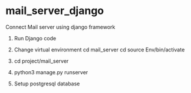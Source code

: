 # mail_server_django
Connect Mail server using django framework

1. Run Django code

  1. Change virtual environment 
    cd mail_server
    cd source Env/bin/activate
  2. cd project/mail_server
  3. python3 manage.py runserver

2. Setup postgresql database

